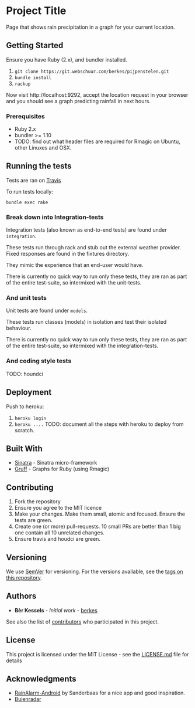 # Project Title

Page that shows rain precipitation in a graph for your current location.

## Getting Started

Ensure you have Ruby (2.x), and bundler installed.

1. `git clone https://git.webschuur.com/berkes/pijpenstelen.git`
2. `bundle install`
3. `rackup`

Now visit http://localhost:9292, accept the location request in your
browser and you should see a graph predicting rainfall in next hours.

### Prerequisites

* Ruby 2.x
* bundler >= 1.10
* TODO: find out what header files are required for Rmagic on Ubuntu,
    other Linuxes and OSX.

## Running the tests

Tests are ran on [Travis](https://travis-ci.org/berkes/pijpenstelen)

To run tests locally:

`bundle exec rake`

### Break down into Integration-tests 

Integration tests (also known as end-to-end tests) are found under
`integration`.

These tests run through rack and stub out the external weather provider.
Fixed responses are found in the fixtures directory.

They mimic the experience that an end-user would have.

There is currently no quick way to run only these tests, they are ran as
part of the entire test-suite, so intermixed with the unit-tests.

### And unit tests

Unit tests are found under `models`.

These tests run classes (models) in isolation and test their isolated
behaviour.

There is currently no quick way to run only these tests, they are ran as
part of the entire test-suite, so intermixed with the integration-tests.

### And coding style tests

TODO: houndci

## Deployment

Push to heroku:

1. `heroku login`
2. `heroku ....`
TODO: document all the steps with heroku to deploy from scratch.

## Built With

* [Sinatra](http://sinatrarb.com) - Sinatra micro-framework
* [Gruff](https://github.com/topfunky/gruff) - Graphs for Ruby (using Rmagic)

## Contributing

1. Fork the repository
2. Ensure you agree to the MIT licence
3. Make your changes. Make them small, atomic and focused.
   Ensure the tests are green.
4. Create one (or more) pull-requests. 10 small PRs are better than 1
   big one contain all 10 unrelated changes.
5. Ensure travis and houdci are green.

## Versioning

We use [SemVer](http://semver.org/) for versioning. For the versions available, see the [tags on this repository](https://github.com/your/project/tags). 

## Authors

* **Bèr Kessels** - *Initial work* - [berkes](http://berk.es)

See also the list of [contributors](https://github.com/your/project/contributors) who participated in this project.

## License

This project is licensed under the MIT License - see the [LICENSE.md](LICENSE.md) file for details

## Acknowledgments

* [RainAlarm-Android](https://github.com/sanderbaas/rainalarm-android)
    by Sanderbaas for a nice app and good inspiration.
* [Buienradar](https://www.buienradar.nl/overbuienradar/gratis-weerdata)
